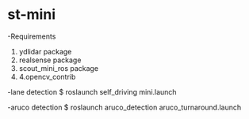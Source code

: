 # st-mini
-Requirements
1. ydlidar package
2. realsense package
3. scout_mini_ros package
4. 4.opencv_contrib

-lane detection
$ roslaunch self_driving mini.launch

-aruco detection
$ roslaunch aruco_detection aruco_turnaround.launch

